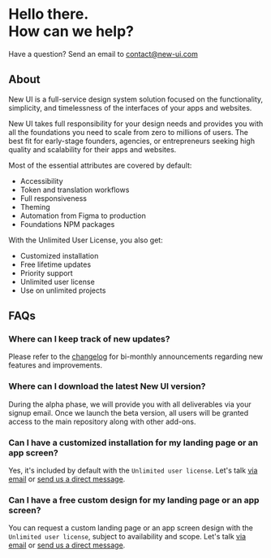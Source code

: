 # Hello there.<br>How can we help?

Have a question? Send an email to [contact@new-ui.com](mailto:contact@new-ui.com)

## About
New UI is a full-service design system solution focused on the functionality, simplicity, and timelessness of the interfaces of your apps and websites.

New UI takes full responsibility for your design needs and provides you with all the foundations you need to scale from zero to millions of users. The best fit for early-stage founders, agencies, or entrepreneurs seeking high quality and scalability for their apps and websites.

Most of the essential attributes are covered by default:
- Accessibility
- Token and translation workflows
- Full responsiveness
- Theming
- Automation from Figma to production
- Foundations NPM packages

With the Unlimited User License, you also get:
- Customized installation
- Free lifetime updates
- Priority support
- Unlimited user license
- Use on unlimited projects

## FAQs

### Where can I keep track of new updates?
Please refer to the [changelog](https://new-ui.com/changelog) for bi-monthly announcements regarding new features and improvements. 

### Where can I download the latest New UI version?
During the alpha phase, we will provide you with all deliverables via your signup email. Once we launch the beta version, all users will be granted access to the main repository along with other add-ons.

### Can I have a customized installation for my landing page or an app screen?
Yes, it's included by default with the `Unlimited user license`. Let's talk [via email](mailto:contact@new-ui.com) or [send us a direct message](https://twitter.com/NewDesignFile).

### Can I have a free custom design for my landing page or an app screen?
You can request a custom landing page or an app screen design with the `Unlimited user license`, subject to availability and scope. Let's talk [via email](mailto:contact@new-ui.com) or [send us a direct message](https://twitter.com/NewDesignFile).
